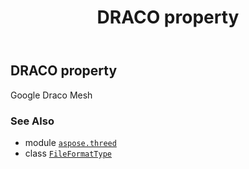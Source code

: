 ﻿---
title: DRACO property
second_title: Aspose.3D for Python via .NET API References
description: 
type: docs
weight: 90
url: /aspose.threed/fileformattype/draco/
is_root: false
---

## DRACO property


Google Draco Mesh

### See Also
* module [`aspose.threed`](../../)
* class [`FileFormatType`](/3d/python-net/aspose.threed/fileformattype)
